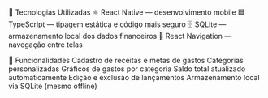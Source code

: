 🚀 Tecnologias Utilizadas
⚛️ React Native — desenvolvimento mobile
🟦 TypeScript — tipagem estática e código mais seguro
🗄️ SQLite — armazenamento local dos dados financeiros
🧭 React Navigation — navegação entre telas

📱 Funcionalidades
Cadastro de receitas e metas de gastos
Categorias personalizadas
Gráficos de gastos por categoria
Saldo total atualizado automaticamente
Edição e exclusão de lançamentos
Armazenamento local via SQLite (mesmo offline)
